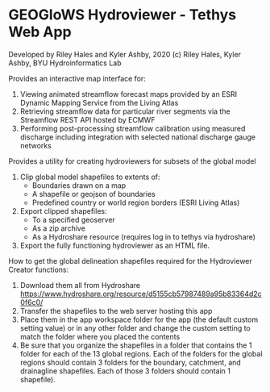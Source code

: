 # GEOGloWS Hydroviewer - Tethys Web App

Developed by Riley Hales and Kyler Ashby, 2020
(c) Riley Hales, Kyler Ashby, BYU Hydroinformatics Lab

Provides an interactive map interface for:

1. Viewing animated streamflow forecast maps provided by an ESRI Dynamic Mapping Service from the Living Atlas
1. Retrieving streamflow data for particular river segments via the Streamflow REST API hosted by ECMWF
1. Performing post-processing streamflow calibration using measured discharge including integration with selected national discharge gauge networks 

Provides a utility for creating hydroviewers for subsets of the global model

1. Clip global model shapefiles to extents of:
    - Boundaries drawn on a map
    - A shapefile or geojson of boundaries
    - Predefined country or world region borders (ESRI Living Atlas)
1. Export clipped shapefiles:
    - To a specified geoserver
    - As a zip archive
    - As a Hydroshare resource (requires log in to tethys via hydroshare)
1. Export the fully functioning hydroviewer as an HTML file.

How to get the global delineation shapefiles required for the Hydroviewer Creator functions:

1. Download them all from Hydroshare https://www.hydroshare.org/resource/d5155cb57987489a95b83364d2c0f6c0/ 
1. Transfer the shapefiles to the web server hosting this app
1. Place them in the app workspace folder for the app (the default custom setting value) or in any other folder and change the custom setting to match the folder where you placed the contents
1. Be sure that you organize the shapefiles in a folder that contains the 1 folder for each of the 13 global regions. Each of the folders for the global regions should contain 3 folders for the boundary, catchment, and drainagline shapefiles. Each of those 3 folders should contain 1 shapefile).
